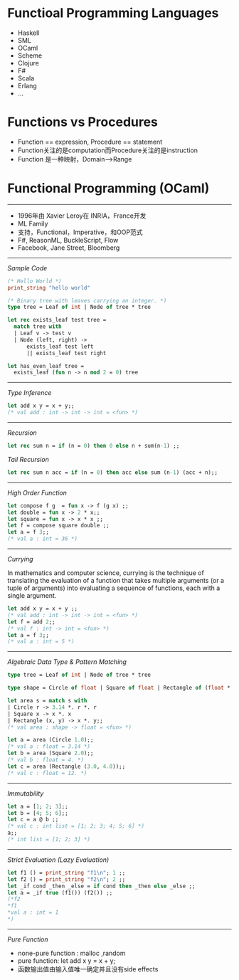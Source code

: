 # Functioal Programming Languages

* Haskell
* SML
* OCaml
* Scheme
* Clojure
* F#
* Scala
* Erlang
* ...

# Functions vs Procedures
*	Function == expression, Procedure == statement
*  Function关注的是computation而Procedure关注的是instruction
*  Function 是一种映射，Domain-->Range


# Functional Programming (OCaml)
***
* 1996年由 Xavier Leroy在 INRIA，France开发
* ML Family
* 支持，Functional，Imperative，和OOP范式
* F#, ReasonML, BuckleScript, Flow
* Facebook, Jane Street, Bloomberg

***
*Sample Code*

```OCaml
(* Hello World *)
print_string "hello world"
```

```OCaml
(* Binary tree with leaves car­rying an integer. *)
type tree = Leaf of int | Node of tree * tree

let rec exists_leaf test tree =
  match tree with
  | Leaf v -> test v
  | Node (left, right) ->
      exists_leaf test left
      || exists_leaf test right

let has_even_leaf tree =
  exists_leaf (fun n -> n mod 2 = 0) tree
```

***
*Type Inference*

```OCaml
let add x y = x + y;;
(* val add : int -> int -> int = <fun> *)
```
***

*Recursion*

```OCaml
let rec sum n = if (n = 0) then 0 else n + sum(n-1) ;;
```
*Tail Recursion*

```OCaml
let rec sum n acc = if (n = 0) then acc else sum (n-1) (acc + n);;
```

***

*High Order Function*

```OCaml
let compose f g  = fun x -> f (g x) ;;
let double = fun x -> 2 * x;;
let square = fun x -> x * x ;;
let f = compose square double ;;
let a = f 3;;
(* val a : int = 36 *)
```
***

*Currying*

In mathematics and computer science, currying is the technique of translating the evaluation of a function that takes multiple arguments (or a tuple of arguments) into evaluating a sequence of functions, each with a single argument. 

```OCaml
let add x y = x + y ;;
(* val add : int -> int -> int = <fun> *)
let f = add 2;;
(* val f : int -> int = <fun> *)
let a = f 3;;
(* val a : int = 5 *)
```

***

*Algebraic Data Type & Pattern Matching*

```OCaml
type tree = Leaf of int | Node of tree * tree
```

```OCaml
type shape = Circle of float | Square of float | Rectangle of (float * float);;

let area s = match s with
| Circle r -> 3.14 *. r *. r
| Square x -> x *. x
| Rectangle (x, y) -> x *. y;;
(* val area : shape -> float = <fun> *)

let a = area (Circle 1.0);;
(* val a : float = 3.14 *)
let b = area (Square 2.0);;
(* val b : float = 4. *)
let c = area (Rectangle (3.0, 4.0));;
(* val c : float = 12. *)
```

***

*Immutability*

```OCaml
let a = [1; 2; 3];;
let b = [4; 5; 6];;
let c = a @ b ;;
(* val c : int list = [1; 2; 3; 4; 5; 6] *)
a;;
(* int list = [1; 2; 3] *)
```

***

*Strict Evaluation (Lazy Evaluation)*

```OCaml
let f1 () = print_string "f1\n"; 1 ;;
let f2 () = print_string "f2\n"; 2 ;;
let _if cond _then _else = if cond then _then else _else ;;
let a = _if true (f1()) (f2()) ;;
(*f2
*f1
*val a : int = 1
*)
```

***

*Pure Function*

* none-pure function : malloc ,random
* pure function: let add x y = x + y;
* 函数输出值由输入值唯一确定并且没有side effects
